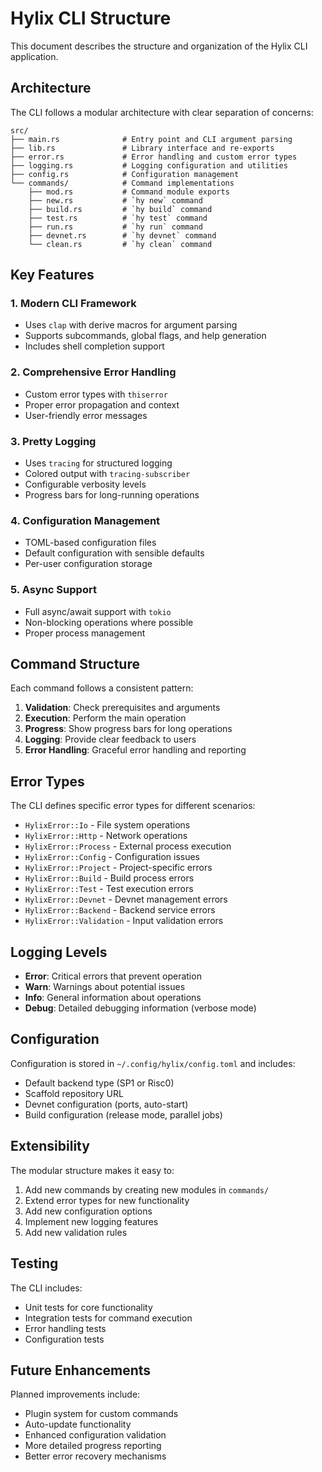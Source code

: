 # Hylix CLI Structure

This document describes the structure and organization of the Hylix CLI application.

## Architecture

The CLI follows a modular architecture with clear separation of concerns:

```
src/
├── main.rs              # Entry point and CLI argument parsing
├── lib.rs               # Library interface and re-exports
├── error.rs             # Error handling and custom error types
├── logging.rs           # Logging configuration and utilities
├── config.rs            # Configuration management
└── commands/            # Command implementations
    ├── mod.rs           # Command module exports
    ├── new.rs           # `hy new` command
    ├── build.rs         # `hy build` command
    ├── test.rs          # `hy test` command
    ├── run.rs           # `hy run` command
    ├── devnet.rs        # `hy devnet` command
    └── clean.rs         # `hy clean` command
```

## Key Features

### 1. Modern CLI Framework
- Uses `clap` with derive macros for argument parsing
- Supports subcommands, global flags, and help generation
- Includes shell completion support

### 2. Comprehensive Error Handling
- Custom error types with `thiserror`
- Proper error propagation and context
- User-friendly error messages

### 3. Pretty Logging
- Uses `tracing` for structured logging
- Colored output with `tracing-subscriber`
- Configurable verbosity levels
- Progress bars for long-running operations

### 4. Configuration Management
- TOML-based configuration files
- Default configuration with sensible defaults
- Per-user configuration storage

### 5. Async Support
- Full async/await support with `tokio`
- Non-blocking operations where possible
- Proper process management

## Command Structure

Each command follows a consistent pattern:

1. **Validation**: Check prerequisites and arguments
2. **Execution**: Perform the main operation
3. **Progress**: Show progress bars for long operations
4. **Logging**: Provide clear feedback to users
5. **Error Handling**: Graceful error handling and reporting

## Error Types

The CLI defines specific error types for different scenarios:

- `HylixError::Io` - File system operations
- `HylixError::Http` - Network operations
- `HylixError::Process` - External process execution
- `HylixError::Config` - Configuration issues
- `HylixError::Project` - Project-specific errors
- `HylixError::Build` - Build process errors
- `HylixError::Test` - Test execution errors
- `HylixError::Devnet` - Devnet management errors
- `HylixError::Backend` - Backend service errors
- `HylixError::Validation` - Input validation errors

## Logging Levels

- **Error**: Critical errors that prevent operation
- **Warn**: Warnings about potential issues
- **Info**: General information about operations
- **Debug**: Detailed debugging information (verbose mode)

## Configuration

Configuration is stored in `~/.config/hylix/config.toml` and includes:

- Default backend type (SP1 or Risc0)
- Scaffold repository URL
- Devnet configuration (ports, auto-start)
- Build configuration (release mode, parallel jobs)

## Extensibility

The modular structure makes it easy to:

1. Add new commands by creating new modules in `commands/`
2. Extend error types for new functionality
3. Add new configuration options
4. Implement new logging features
5. Add new validation rules

## Testing

The CLI includes:

- Unit tests for core functionality
- Integration tests for command execution
- Error handling tests
- Configuration tests

## Future Enhancements

Planned improvements include:

- Plugin system for custom commands
- Auto-update functionality
- Enhanced configuration validation
- More detailed progress reporting
- Better error recovery mechanisms
